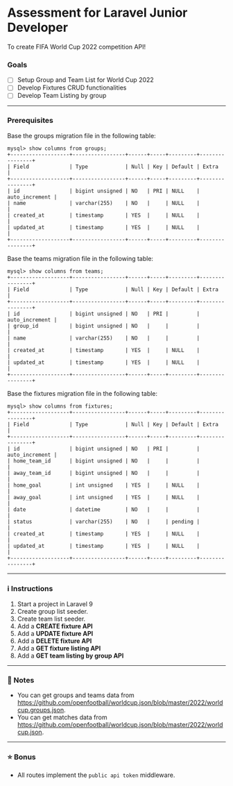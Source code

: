 # Assessment for Laravel Junior Developer

To create FIFA World Cup 2022 competition API!

### Goals
- [ ] Setup Group and Team List for World Cup 2022
- [ ] Develop Fixtures CRUD functionalities
- [ ] Develop Team Listing by group

<hr>

### Prerequisites
Base the groups migration file in the following table:
```mysql
mysql> show columns from groups;
+-------------------+-----------------+------+-----+---------+----------------+
| Field             | Type            | Null | Key | Default | Extra          |
+-------------------+-----------------+------+-----+---------+----------------+
| id                | bigint unsigned | NO   | PRI | NULL    | auto_increment |
| name              | varchar(255)    | NO   |     | NULL    |                |
| created_at        | timestamp       | YES  |     | NULL    |                |
| updated_at        | timestamp       | YES  |     | NULL    |                |
+-------------------+-----------------+------+-----+---------+----------------+
```

Base the teams migration file in the following table:
```mysql
mysql> show columns from teams;
+-------------------+-----------------+------+-----+---------+----------------+
| Field             | Type            | Null | Key | Default | Extra          |
+-------------------+-----------------+------+-----+---------+----------------+
| id                | bigint unsigned | NO   | PRI |         | auto_increment |
| group_id          | bigint unsigned | NO   |     |         |                |
| name              | varchar(255)    | NO   |     |         |                |
| created_at        | timestamp       | YES  |     | NULL    |                |
| updated_at        | timestamp       | YES  |     | NULL    |                |
+-------------------+-----------------+------+-----+---------+----------------+
```

Base the fixtures migration file in the following table:
```mysql
mysql> show columns from fixtures;
+-------------------+-----------------+------+-----+---------+----------------+
| Field             | Type            | Null | Key | Default | Extra          |
+-------------------+-----------------+------+-----+---------+----------------+
| id                | bigint unsigned | NO   | PRI |         | auto_increment |
| home_team_id      | bigint unsigned | NO   |     |         |                |
| away_team_id      | bigint unsigned | NO   |     |         |                |
| home_goal         | int unsigned    | YES  |     | NULL    |                |
| away_goal         | int unsigned    | YES  |     | NULL    |                |
| date              | datetime        | NO   |     |         |                |
| status            | varchar(255)    | NO   |     | pending |                |
| created_at        | timestamp       | YES  |     | NULL    |                |
| updated_at        | timestamp       | YES  |     | NULL    |                |
+-------------------+-----------------+------+-----+---------+----------------+
```

<hr>

### ℹ️ Instructions
1. Start a project in Laravel 9
2. Create group list seeder.
3. Create team list seeder.
4. Add a **CREATE fixture API**
5. Add a **UPDATE fixture API**
6. Add a **DELETE fixture API**
7. Add a **GET fixture listing API**
8. Add a **GET team listing by group API**

<hr>

### 📝 Notes
- You can get groups and teams data from https://github.com/openfootball/worldcup.json/blob/master/2022/worldcup.groups.json.
- You can get matches data from https://github.com/openfootball/worldcup.json/blob/master/2022/worldcup.json.

<hr>

### ⭐ Bonus
- All routes implement the `public api token` middleware.
